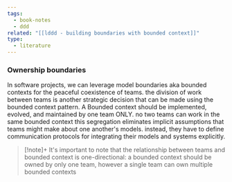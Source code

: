 ```yaml
---
tags:
  - book-notes
  - ddd
related: "[[lddd - building boundaries with bounded context]]"
type:
  - literature
---
```

### Ownership boundaries 
In software projects, we can leverage model boundaries aka bounded contexts for the peaceful coexistence of teams. the division of work between teams is another strategic decision that can be made using the bounded context pattern.
A Bounded context should be implemented, evolved, and maintained by one team ONLY. no two teams can work in the same bounded context this segregation eliminates implicit assumptions that teams might make about one another's models. instead, they have to define communication protocols for integrating their models and systems explicitly. 

> [!note]+
> It's important to note that the relationship between teams and bounded context is one-directional: a bounded context should be owned by only one team, however a single team can own multiple bounded contexts
> 
